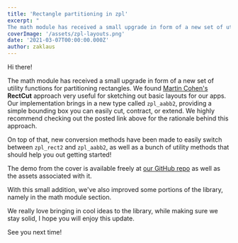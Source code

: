```yaml
---
title: 'Rectangle partitioning in zpl'
excerpt: "
The math module has received a small upgrade in form of a new set of utility functions for partitioning rectangles. We found Martin Cohen's RectCut approach very useful for sketching out basic layouts for our apps. Our implementation brings in a new type called zpl_aabb2, providing a simple bounding box you can easily cut, contract or extend."
coverImage: '/assets/zpl-layouts.png'
date: '2021-03-07T00:00:00.000Z'
author: zaklaus
---
```


Hi there!

The math module has received a small upgrade in form of a new set of utility functions for partitioning rectangles. We found [Martin Cohen's](https://halt.software/dead-simple-layouts/)  **RectCut** approach very useful for sketching out basic layouts for our apps. Our implementation brings in a new type called `zpl_aabb2`, providing a simple bounding box you can easily cut, contract, or extend. We highly recommend checking out the posted link above for the rationale behind this approach.

On top of that, new conversion methods have been made to easily switch between `zpl_rect2` and `zpl_aabb2`, as well as a bunch of utility methods that should help you out getting started!

The demo from the cover is available freely at [our GitHub repo](https://github.com/zpl-c/zpl/blob/master/code/apps/extras/layouts.c) as well as the assets associated with it.

With this small addition, we've also improved some portions of the library, namely in the math module section.

We really love bringing in cool ideas to the library, while making sure we stay solid, I hope you will enjoy this update.

See you next time!
